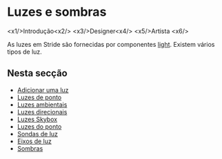 # Luzes e sombras

<x1\/>Introdução<x2\/>
<x3\/>Designer<x4\/>
<x5\/>Artista <x6\/>

As luzes em Stride são fornecidas por componentes [light](xref:Stride.Engine.LightComponent). Existem vários tipos de luz.

## Nesta secção

* [Adicionar uma luz](add-a-light.md)
* [Luzes de ponto](point-lights.md)
* [Luzes ambientais](ambient-lights.md)
* [Luzes direcionais](directional-lights.md)
* [Luzes Skybox](skybox-lights.md)
* [Luzes do ponto](spot-lights.md)
* [Sondas de luz](light-probes.md)
* [Eixos de luz](light-shafts.md)
* [Sombras](shadows.md)
